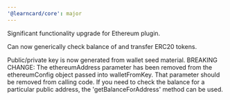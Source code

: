 ```yaml
---
'@learncard/core': major
---
```


Significant functionality upgrade for Ethereum plugin.

Can now generically check balance of and transfer ERC20 tokens.

Public/private key is now generated from wallet seed material.
BREAKING CHANGE: The ethereumAddress parameter has been removed from the ethereumConfig object passed into walletFromKey. That parameter should be removed from calling code. If you need to check the balance for a particular public address, the 'getBalanceForAddress' method can be used.

